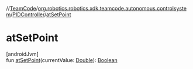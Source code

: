 //[TeamCode](../../../index.md)/[org.robotics.robotics.xdk.teamcode.autonomous.controlsystem](../index.md)/[PIDController](index.md)/[atSetPoint](at-set-point.md)

# atSetPoint

[androidJvm]\
fun [atSetPoint](at-set-point.md)(currentValue: [Double](https://kotlinlang.org/api/latest/jvm/stdlib/kotlin/-double/index.html)): [Boolean](https://kotlinlang.org/api/latest/jvm/stdlib/kotlin/-boolean/index.html)
